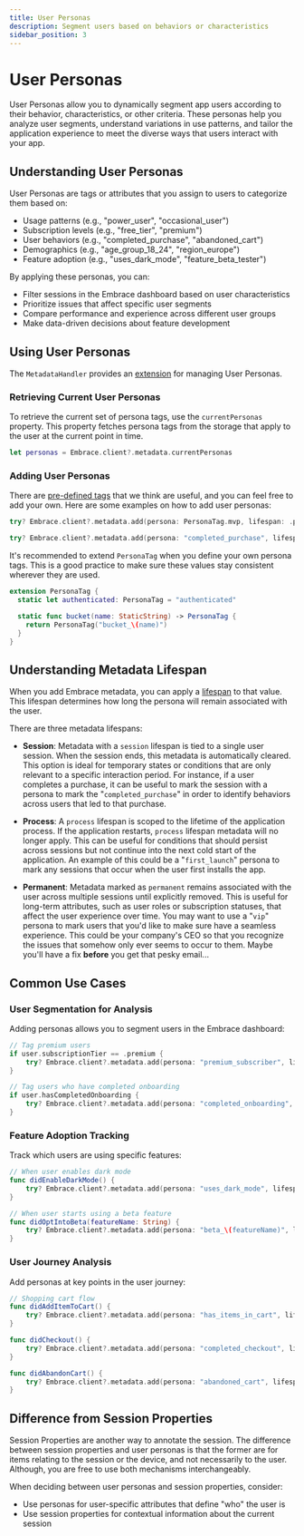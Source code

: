 ```yaml
---
title: User Personas
description: Segment users based on behaviors or characteristics
sidebar_position: 3
---
```


# User Personas

User Personas allow you to dynamically segment app users according to their behavior, characteristics, or other criteria. These personas help you analyze user segments, understand variations in use patterns, and tailor the application experience to meet the diverse ways that users interact with your app.

## Understanding User Personas

User Personas are tags or attributes that you assign to users to categorize them based on:

- Usage patterns (e.g., "power_user", "occasional_user")
- Subscription levels (e.g., "free_tier", "premium")
- User behaviors (e.g., "completed_purchase", "abandoned_cart")
- Demographics (e.g., "age_group_18_24", "region_europe")
- Feature adoption (e.g., "uses_dark_mode", "feature_beta_tester")

By applying these personas, you can:

- Filter sessions in the Embrace dashboard based on user characteristics
- Prioritize issues that affect specific user segments
- Compare performance and experience across different user groups
- Make data-driven decisions about feature development

## Using User Personas

The `MetadataHandler` provides an [extension](https://github.com/embrace-io/embrace-apple-sdk/blob/main/Sources/EmbraceCore/Public/Metadata/MetadataHandler%2BPersonas.swift) for managing User Personas.

### Retrieving Current User Personas

To retrieve the current set of persona tags, use the `currentPersonas` property. This property fetches persona tags from the storage that apply to the user at the current point in time.

```swift
let personas = Embrace.client?.metadata.currentPersonas
```

### Adding User Personas

There are [pre-defined tags](https://github.com/embrace-io/embrace-apple-sdk/blob/main/Sources/EmbraceCore/Public/Metadata/PersonaTag.swift#L8-L17) that we think are useful, and you can feel free to add your own. Here are some examples on how to add user personas:

```swift
try? Embrace.client?.metadata.add(persona: PersonaTag.mvp, lifespan: .permanent)

try? Embrace.client?.metadata.add(persona: "completed_purchase", lifespan: .session)
```

It's recommended to extend `PersonaTag` when you define your own persona tags. This is a good practice to make sure these values stay consistent wherever they are used.

```swift
extension PersonaTag {
  static let authenticated: PersonaTag = "authenticated"

  static func bucket(name: StaticString) -> PersonaTag {
    return PersonaTag("bucket_\(name)")
  }
}
```

## Understanding Metadata Lifespan

When you add Embrace metadata, you can apply a [lifespan](https://github.com/embrace-io/embrace-apple-sdk/blob/main/Sources/EmbraceCore/Public/Metadata/MetadataHandler.swift#L9-L17) to that value. This lifespan determines how long the persona will remain associated with the user.

There are three metadata lifespans:

- **Session**: Metadata with a `session` lifespan is tied to a single user session. When the session ends, this metadata is automatically cleared. This option is ideal for temporary states or conditions that are only relevant to a specific interaction period. For instance, if a user completes a purchase, it can be useful to mark the session with a persona to mark the "`completed_purchase`" in order to identify behaviors across users that led to that purchase.

- **Process**: A `process` lifespan is scoped to the lifetime of the application process. If the application restarts, `process` lifespan metadata will no longer apply. This can be useful for conditions that should persist across sessions but not continue into the next cold start of the application. An example of this could be a "`first_launch`" persona to mark any sessions that occur when the user first installs the app.

- **Permanent**: Metadata marked as `permanent` remains associated with the user across multiple sessions until explicitly removed. This is useful for long-term attributes, such as user roles or subscription statuses, that affect the user experience over time. You may want to use a "`vip`" persona to mark users that you'd like to make sure have a seamless experience. This could be your company's CEO so that you recognize the issues that somehow only ever seems to occur to them. Maybe you'll have a fix **before** you get that pesky email...

## Common Use Cases

### User Segmentation for Analysis

Adding personas allows you to segment users in the Embrace dashboard:

```swift
// Tag premium users
if user.subscriptionTier == .premium {
    try? Embrace.client?.metadata.add(persona: "premium_subscriber", lifespan: .permanent)
}

// Tag users who have completed onboarding
if user.hasCompletedOnboarding {
    try? Embrace.client?.metadata.add(persona: "completed_onboarding", lifespan: .permanent)
}
```

### Feature Adoption Tracking

Track which users are using specific features:

```swift
// When user enables dark mode
func didEnableDarkMode() {
    try? Embrace.client?.metadata.add(persona: "uses_dark_mode", lifespan: .permanent)
}

// When user starts using a beta feature
func didOptIntoBeta(featureName: String) {
    try? Embrace.client?.metadata.add(persona: "beta_\(featureName)", lifespan: .permanent)
}
```

### User Journey Analysis

Add personas at key points in the user journey:

```swift
// Shopping cart flow
func didAddItemToCart() {
    try? Embrace.client?.metadata.add(persona: "has_items_in_cart", lifespan: .session)
}

func didCheckout() {
    try? Embrace.client?.metadata.add(persona: "completed_checkout", lifespan: .session)
}

func didAbandonCart() {
    try? Embrace.client?.metadata.add(persona: "abandoned_cart", lifespan: .session)
}
```

## Difference from Session Properties

Session Properties are another way to annotate the session. The difference between session properties and user personas is that the former are for items relating to the session or the device, and not necessarily to the user. Although, you are free to use both mechanisms interchangeably.

When deciding between user personas and session properties, consider:

- Use personas for user-specific attributes that define "who" the user is
- Use session properties for contextual information about the current session

<!-- TODO: Add more examples of integrating personas with A/B testing frameworks
TODO: Include guidance on designing an effective persona taxonomy for your application
TODO: Show examples of analyzing persona data in the Embrace dashboard  -->
